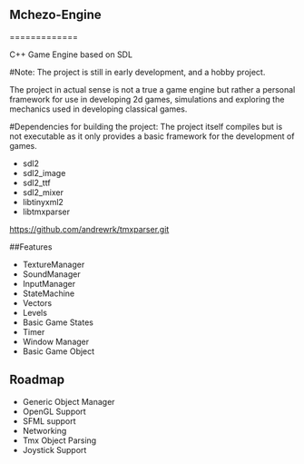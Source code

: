 ## Mchezo-Engine
=============

C++ Game Engine based on SDL

#Note:
The project is still in early development, and a hobby project.

The project in actual sense is not a true a game engine but rather a personal framework for use in developing 2d games,
simulations and exploring the mechanics used in developing classical games.

#Dependencies for building the project:
The project itself compiles but is not executable as it only provides a basic 
framework for the development of games.

* sdl2
* sdl2_image
* sdl2_ttf
* sdl2_mixer
* libtinyxml2
* libtmxparser

https://github.com/andrewrk/tmxparser.git

##Features

* TextureManager
* SoundManager
* InputManager
* StateMachine
* Vectors
* Levels
* Basic Game States
* Timer
* Window Manager
* Basic Game Object

## Roadmap

* Generic Object Manager
* OpenGL Support
* SFML support
* Networking
* Tmx Object Parsing
* Joystick Support

